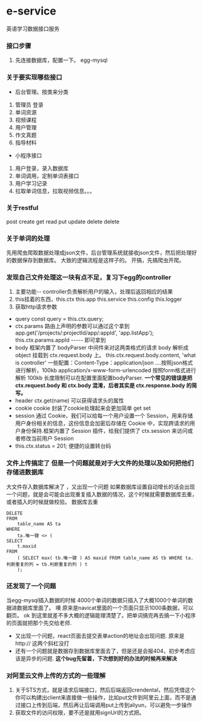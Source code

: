 # e-service

英语学习数据接口服务


### 接口步骤
1. 先连接数据库，配置一下。  egg-mysql


### 关于要实现哪些接口
- 后台管理。按类来分类
1. 管理员 登录  
2. 单词资源
3. 视频课程
4. 用户管理
5. 作文真题
6. 指导材料

- 小程序接口
1. 用户登录，录入数据库
2. 单词调用，定制单词表接口
3. 用户学习记录
4. 拉取单词信息，拉取视频信息。。。


### 关于restful
post    create
get     read
put     update
delete  delete

### 关于单词的处理
先用爬虫爬取数据处理成json文件，后台管理系统就接收json文件，然后把处理好的数据保存到数据库。
大致的逻辑流程是这样子的。
开搞，先搞爬虫开爬。

### 发现自己文件处理这一块有点不足，复习下egg的controller
1. 主要功能-- controller负责解析用户的输入，处理后返回相应的结果
2. this挂着的东西，this.ctx this.app this.service this.config this.logger
3. 获取http请求参数
- query   const query = this.ctx.query;
- ctx.params     路由上声明的参数可以通过这个拿到 
    app.get('/projects/:projectId/app/:appId', 'app.listApp');
    this.ctx.params.appId  ----- 即可拿到
- body 
    框架内置了 bodyParser 中间件来对这两类格式的请求 body 解析成 object 挂载到 ctx.request.body 上。
    this.ctx.request.body.content, 'what is controller'
    一些配置：Content-Type：application/json  ....按照json格式进行解析，100kb
    application/x-www-form-urlencoded      按照form格式进行解析  100kb
    长度限制可以在配置里面配置bodyParser.
    **一个常见的错误是把 ctx.request.body 和 ctx.body 混淆，后者其实是 ctx.response.body 的简写。**
- header ctx.get(name) 可以获得请求头的属性
- cookie  cookie 封装了cookie处理起来会更加简单 get set
- session 通过 Cookie，我们可以给每一个用户设置一个 Session，用来存储用户身份相关的信息，这份信息会加密后存储在 Cookie 中，实现跨请求的用户身份保持.框架内置了 Session 插件，给我们提供了 ctx.session 来访问或者修改当前用户 Session 
-  this.ctx.status = 201;  便捷的设置转台码


### 文件上传搞定了  但是一个问题就是对于大文件的处理以及如何把他们存储进数据库
大文件存入数据库解决了 ，又出现一个问题
如果数据库设置自动增长的话会出现一个问题，就是会可能会出现重复插入数据的情况，这个时候就需要数据库去重，或者插入的时候就做校验。
数据库去重
```
DELETE 
FROM
	table_name AS ta 
WHERE
	ta.唯一键 <> (
SELECT
	t.maxid 
FROM
	( SELECT max( tb.唯一键 ) AS maxid FROM table_name AS tb WHERE ta.判断重复的列 = tb.判断重复的列 ) t 
	);
```

### 还发现了一个问题
当egg-mysql插入数据的时候  4000个单词的数据只插入了大概1000个单词的数据进数据库里面了。
噢  原来是navicat里面的一个页面只显示1000条数据，可以翻页。
ok  到这里就差不多大概的逻辑能理清楚了。把单词搞完再去搞一下小程序的页面就把那个先交给老师.
- 又出现一个问题，react页面去提交表单action的地址会出现问题. 原来是http:// 这两个斜杠没打
- 还有一个问题就是数据存到数据库里面去了，但是还是会报404，初步考虑应该是异步的问题.
    **这个bug先留着，下次想到好的办法的时候再来解决**


### 对阿里云文件上传的方式的一些理解
1. 关于STS方式，就是请求后端接口，然后后端返回crendental，然后凭借这个你可以构建出client来直接做一些操作，比如put文件到阿里云上面，而不是通过接口上传到后端，然后再让后端调用put上传到aliyun，可以避免一步操作
2. 获取文件的访问权限，要不还是就用signUrl的方式把。